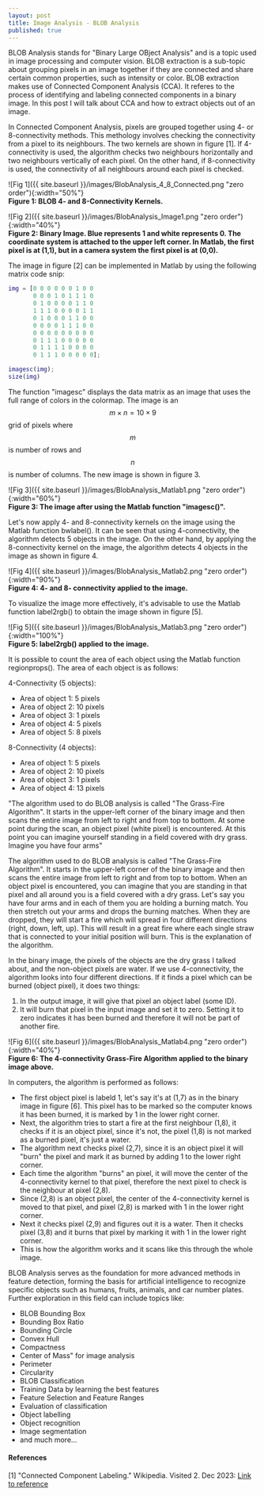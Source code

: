 ```yaml
---
layout: post
title: Image Analysis - BLOB Analysis
published: true
---
```


BLOB Analysis stands for "Binary Large OBject Analysis" and is a topic used in image processing and computer vision. BLOB extraction is a sub-topic about grouping pixels in an image together if they are connected and share certain common properties, such as intensity or color. BLOB extraction makes use of Connected Component Analysis (CCA). It referes to the process of identifying and labeling connected components in a binary image. In this post I will talk about CCA and how to extract objects out of an image.

In Connected Component Analysis, pixels are grouped together using 4- or 8-connectivity methods. This methology involves checking the connectivity from a pixel to its neighbours. The two kernels are shown in figure [1]. If 4-connectivity is used, the algorithm checks two neighbours horizontally and two neighbours vertically of each pixel. On the other hand, if 8-connectivity is used, the connectivity of all neighbours around each pixel is checked. 

![Fig 1]({{ site.baseurl }}/images/BlobAnalysis_4_8_Connected.png "zero order"){:width="50%"}  
**Figure 1: BLOB 4- and 8-Connectivity Kernels.**

![Fig 2]({{ site.baseurl }}/images/BlobAnalysis_Image1.png "zero order"){:width="40%"}  
**Figure 2: Binary Image. Blue represents 1 and white represents 0. The coordinate system is attached to the upper left corner. In Matlab, the first pixel is at (1,1), but in a camera system the first pixel is at (0,0).**

The image in figure [2] can be implemented in Matlab by using the following matrix code snip: 

```Matlab
img = [0 0 0 0 0 0 1 0 0
       0 0 0 1 0 1 1 1 0
       0 1 0 0 0 0 1 1 0
       1 1 1 0 0 0 0 1 1
       0 1 0 0 0 1 1 0 0
       0 0 0 0 1 1 1 0 0
       0 0 0 0 0 0 0 0 0
       0 1 1 1 0 0 0 0 0
       0 1 1 1 1 0 0 0 0
       0 1 1 1 0 0 0 0 0];

imagesc(img);
size(img)
```

The function "imagesc" displays the data matrix as an image that uses the full range of colors in the colormap. The image is an $$m \times n = 10 \times 9$$ grid of pixels where $$m$$ is number of rows and $$n$$ is number of columns. The new image is shown in figure 3.

![Fig 3]({{ site.baseurl }}/images/BlobAnalysis_Matlab1.png "zero order"){:width="60%"}  
**Figure 3: The image after using the Matlab function "imagesc()".**

Let's now apply 4- and 8-connectivity kernels on the image using the Matlab function bwlabel(). It can be seen that using 4-connectivity, the algorithm detects 5 objects in the image. On the other hand, by applying the 8-connectivity kernel on the image, the algorithm detects 4 objects in the image as shown in figure 4.

![Fig 4]({{ site.baseurl }}/images/BlobAnalysis_Matlab2.png "zero order"){:width="90%"}  
**Figure 4: 4- and 8- connectivity applied to the image.**

To visualize the image more effectively, it's advisable to use the Matlab function label2rgb() to obtain the image shown in figure [5].

![Fig 5]({{ site.baseurl }}/images/BlobAnalysis_Matlab3.png "zero order"){:width="100%"}  
**Figure 5: label2rgb() applied to the image.**

It is possible to count the area of each object using the Matlab function regionprops(). The area of each object is as follows:

4-Connectivity (5 objects):
* Area of object 1: 5 pixels
* Area of object 2: 10 pixels
* Area of object 3: 1 pixels
* Area of object 4: 5 pixels
* Area of object 5: 8 pixels

8-Connectivity (4 objects):
* Area of object 1: 5 pixels
* Area of object 2: 10 pixels
* Area of object 3: 1 pixels
* Area of object 4: 13 pixels

"The algorithm used to do BLOB analysis is called "The Grass-Fire Algorithm". It starts in the upper-left corner of the binary image and then scans the entire image from left to right and from top to bottom.
At some point during the scan, an object pixel (white pixel) is encountered. At this point you can imagine yourself standing in a field covered with dry grass. Imagine you have four arms"

The algorithm used to do BLOB analysis is called "The Grass-Fire Algorithm". It starts in the upper-left corner of the binary image and then scans the entire image from left to right and from top to bottom. When an object pixel is encountered, you can imagine that you are standing in that pixel and all around you is a field covered with a dry grass. Let's say you have four arms and in each of them you are holding a burning match. You then stretch out your arms and drops the burning matches. When they are dropped, they will start a fire which will spread in four different directions (right, down, left, up). This will result in a great fire where each single straw that is connected to your initial position will burn. This is the explanation of the algorithm.

In the binary image, the pixels of the objects are the dry grass I talked about, and the non-object pixels are water. If we use 4-connectivity, the algorithm looks into four different directions. If it finds a pixel which can be burned (object pixel), it does two things:

1. In the output image, it will give that pixel an object label (some ID).
2. It will burn that pixel in the input image and set it to zero. Setting it to zero indicates it has been burned and therefore it will not be part of another fire.

![Fig 6]({{ site.baseurl }}/images/BlobAnalysis_Matlab4.png "zero order"){:width="40%"}  
**Figure 6: The 4-connectivity Grass-Fire Algorithm applied to the binary image above.**

In computers, the algorithm is performed as follows:
* The first object pixel is labeld 1, let's say it's at (1,7) as in the binary image in figure [6]. This pixel has to be marked so the computer knows it has been burned, it is marked by 1 in the lower right corner. 
* Next, the algorithm tries to start a fire at the first neighbour (1,8), it checks if it is an object pixel, since it's not, the pixel (1,8) is not marked as a burned pixel, it's just a water.
* The algorithm next checks pixel (2,7), since it is an object pixel it will "burn" the pixel and mark it as burned by adding 1 to the lower right corner.
* Each time the algorithm "burns" an pixel, it will move the center of the 4-connectivity kernel to that pixel, therefore the next pixel to check is the neighbour at pixel (2,8).
* Since (2,8) is an object pixel, the center of the 4-connectivity kernel is moved to that pixel, and pixel (2,8) is marked with 1 in the lower right corner. 
* Next it checks pixel (2,9) and figures out it is a water. Then it checks pixel (3,8) and it burns that pixel by marking it with 1 in the lower right corner.
* This is how the algorithm works and it scans like this through the whole image.


BLOB Analysis serves as the foundation for more advanced methods in feature detection, forming the basis for artificial intelligence to recognize specific objects such as humans, fruits, animals, and car number plates. Further exploration in this field can include topics like:
* BLOB Bounding Box
* Bounding Box Ratio
* Bounding Circle
* Convex Hull
* Compactness
* Center of Mass" for image analysis
* Perimeter
* Circularity
* BLOB Classification
* Training Data by learning the best features
* Feature Selection and Feature Ranges
* Evaluation of classification
* Object labelling
* Object recognition
* Image segmentation
* and much more...


#### References
[1] "Connected Component Labeling." Wikipedia. Visited 2. Dec 2023: [Link to reference](https://en.wikipedia.org/wiki/Connected-component_labeling)



